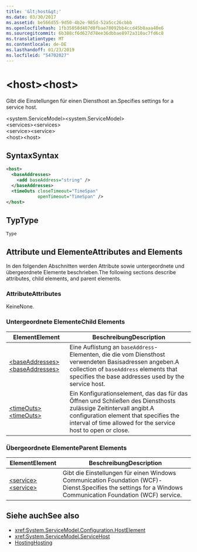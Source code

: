 ```yaml
---
title: '&lt;host&gt;'
ms.date: 03/30/2017
ms.assetid: be566d55-9d50-4b2e-985d-52a5cc26cbbb
ms.openlocfilehash: 1fb35058d407d0fbae78092bb4ccd45b0aaa40e6
ms.sourcegitcommit: 6b308cf6d627d78ee36dbbae8972a310ac7fd6c8
ms.translationtype: MT
ms.contentlocale: de-DE
ms.lasthandoff: 01/23/2019
ms.locfileid: "54702027"
---
```

# <a name="lthostgt"></a><span data-ttu-id="1b80c-102">&lt;host&gt;</span><span class="sxs-lookup"><span data-stu-id="1b80c-102">&lt;host&gt;</span></span>
<span data-ttu-id="1b80c-103">Gibt die Einstellungen für einen Diensthost an.</span><span class="sxs-lookup"><span data-stu-id="1b80c-103">Specifies settings for a service host.</span></span>  
  
 <span data-ttu-id="1b80c-104">\<system.ServiceModel></span><span class="sxs-lookup"><span data-stu-id="1b80c-104">\<system.ServiceModel></span></span>  
<span data-ttu-id="1b80c-105">\<services></span><span class="sxs-lookup"><span data-stu-id="1b80c-105">\<services></span></span>  
<span data-ttu-id="1b80c-106">\<service></span><span class="sxs-lookup"><span data-stu-id="1b80c-106">\<service></span></span>  
<span data-ttu-id="1b80c-107">\<host></span><span class="sxs-lookup"><span data-stu-id="1b80c-107">\<host></span></span>  
  
## <a name="syntax"></a><span data-ttu-id="1b80c-108">Syntax</span><span class="sxs-lookup"><span data-stu-id="1b80c-108">Syntax</span></span>  
  
```xml  
<host>
  <baseAddresses>
    <add baseAddress="string" />
  </baseAddresses>
  <timeOuts closeTimeout="TimeSpan"
            openTimeout="TimeSpan" />
</host>
```  
  
## <a name="type"></a><span data-ttu-id="1b80c-109">Typ</span><span class="sxs-lookup"><span data-stu-id="1b80c-109">Type</span></span>  
 `Type`  
  
## <a name="attributes-and-elements"></a><span data-ttu-id="1b80c-110">Attribute und Elemente</span><span class="sxs-lookup"><span data-stu-id="1b80c-110">Attributes and Elements</span></span>  
 <span data-ttu-id="1b80c-111">In den folgenden Abschnitten werden Attribute sowie untergeordnete und übergeordnete Elemente beschrieben.</span><span class="sxs-lookup"><span data-stu-id="1b80c-111">The following sections describe attributes, child elements, and parent elements.</span></span>  
  
### <a name="attributes"></a><span data-ttu-id="1b80c-112">Attribute</span><span class="sxs-lookup"><span data-stu-id="1b80c-112">Attributes</span></span>  
 <span data-ttu-id="1b80c-113">Keine</span><span class="sxs-lookup"><span data-stu-id="1b80c-113">None.</span></span>  
  
### <a name="child-elements"></a><span data-ttu-id="1b80c-114">Untergeordnete Elemente</span><span class="sxs-lookup"><span data-stu-id="1b80c-114">Child Elements</span></span>  
  
|<span data-ttu-id="1b80c-115">Element</span><span class="sxs-lookup"><span data-stu-id="1b80c-115">Element</span></span>|<span data-ttu-id="1b80c-116">Beschreibung</span><span class="sxs-lookup"><span data-stu-id="1b80c-116">Description</span></span>|  
|-------------|-----------------|  
|[<span data-ttu-id="1b80c-117">\<baseAddresses></span><span class="sxs-lookup"><span data-stu-id="1b80c-117">\<baseAddresses></span></span>](../../../../../docs/framework/configure-apps/file-schema/wcf/baseaddresses.md)|<span data-ttu-id="1b80c-118">Eine Auflistung an `baseAddress`-Elementen, die die vom Diensthost verwendeten Basisadressen angeben.</span><span class="sxs-lookup"><span data-stu-id="1b80c-118">A collection of `baseAddress` elements that specifies the base addresses used by the service host.</span></span>|  
|[<span data-ttu-id="1b80c-119">\<timeOuts></span><span class="sxs-lookup"><span data-stu-id="1b80c-119">\<timeOuts></span></span>](../../../../../docs/framework/configure-apps/file-schema/wcf/timeouts.md)|<span data-ttu-id="1b80c-120">Ein Konfigurationselement, das das für das Öffnen und Schließen des Diensthosts zulässige Zeitintervall angibt.</span><span class="sxs-lookup"><span data-stu-id="1b80c-120">A configuration element that specifies the interval of time allowed for the service host to open or close.</span></span>|  
  
### <a name="parent-elements"></a><span data-ttu-id="1b80c-121">Übergeordnete Elemente</span><span class="sxs-lookup"><span data-stu-id="1b80c-121">Parent Elements</span></span>  
  
|<span data-ttu-id="1b80c-122">Element</span><span class="sxs-lookup"><span data-stu-id="1b80c-122">Element</span></span>|<span data-ttu-id="1b80c-123">Beschreibung</span><span class="sxs-lookup"><span data-stu-id="1b80c-123">Description</span></span>|  
|-------------|-----------------|  
|[<span data-ttu-id="1b80c-124">\<service></span><span class="sxs-lookup"><span data-stu-id="1b80c-124">\<service></span></span>](../../../../../docs/framework/configure-apps/file-schema/wcf/service.md)|<span data-ttu-id="1b80c-125">Gibt die Einstellungen für einen Windows Communication Foundation (WCF)-Dienst.</span><span class="sxs-lookup"><span data-stu-id="1b80c-125">Specifies the settings for a Windows Communication Foundation (WCF) service.</span></span>|  
  
## <a name="see-also"></a><span data-ttu-id="1b80c-126">Siehe auch</span><span class="sxs-lookup"><span data-stu-id="1b80c-126">See also</span></span>
- <xref:System.ServiceModel.Configuration.HostElement>
- <xref:System.ServiceModel.ServiceHost>
- [<span data-ttu-id="1b80c-127">Hosting</span><span class="sxs-lookup"><span data-stu-id="1b80c-127">Hosting</span></span>](../../../../../docs/framework/wcf/feature-details/hosting.md)
